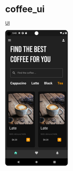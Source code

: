 # coffee_ui

<a href="https://dribbble.com/shots/15475209-Coffee-Shop-Mobile-Apps-Dark-Mode"> UI </a>

<img src="images/Screenshot_20221207_054328.png" alt="Image screen" width="200"/>